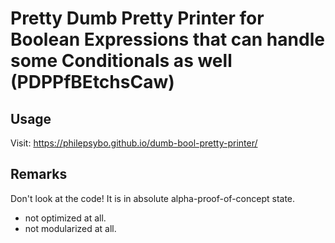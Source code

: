 # Pretty Dumb Pretty Printer for Boolean Expressions that can handle some Conditionals as well (PDPPfBEtchsCaw)

## Usage

Visit: https://philepsybo.github.io/dumb-bool-pretty-printer/

## Remarks

Don't look at the code! It is in absolute alpha-proof-of-concept state.

* not optimized at all.
* not modularized at all.